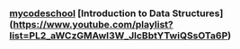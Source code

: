 ### [mycodeschool](https://www.youtube.com/channel/UClEEsT7DkdVO_fkrBw0OTrA) [Introduction to Data Structures] (https://www.youtube.com/playlist?list=PL2_aWCzGMAwI3W_JlcBbtYTwiQSsOTa6P)
